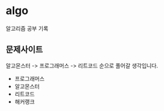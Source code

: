 # algo
알고리즘 공부 기록

## 문제사이트

알고몬스터 -> 프로그래머스 -> 리트코드 순으로 풀어갈 생각입니다. 

- 프로그래머스
- 알고몬스터
- 리트코드
- 해커랭크
